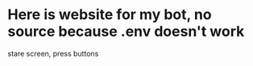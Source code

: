 # Here is website for my bot, no source because .env doesn't work






stare screen, press buttons
